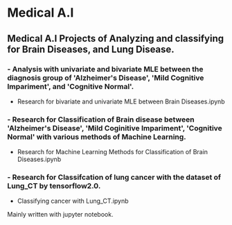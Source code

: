 # Medical A.I
## Medical A.I Projects of Analyzing and classifying for Brain Diseases, and Lung Disease.

### - Analysis with univariate and bivariate MLE between the diagnosis group of 'Alzheimer's Disease', 'Mild Cognitive Impariment', and 'Cognitive Normal'.
- Research for bivariate and univariate MLE between Brain Diseases.ipynb

### - Research for Classification of Brain disease between 'Alzheimer's Disease', 'Mild Coginitive Impariment', 'Cognitive Normal' with various methods of Machine Learning.
- Research for Machine Learning Methods for Classification of Brain Diseases.ipynb

### - Research for Classifcation of lung cancer with the dataset of Lung_CT by tensorflow2.0.
- Classifying cancer with Lung_CT.ipynb

Mainly written with jupyter notebook.
